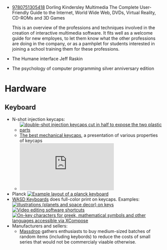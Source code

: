 * [9780751305418](https://isbnsearch.com/isbn/9780751305418) Dorling Kindersley Multimedia The Complete User-Friendly Guide to the Internet, World Wide Web, DVDs, Virtual Reality, CD-ROMs and 3D Games
  
  This is an overview of the professions and techniques involved in the creation of interactive multimedia software. It fits well as a welcome guide for new employes, to let them know what the other professions are doing in the company, or as a pamhplet for students interested in joining a school training them for these professions.
* The Humane interface Jeff Raskin
* The psychology of computer programming silver anniversary edition

# Hardware

## Keyboard

* N-shot injection keycaps:
  * [![double-shot injection keycaps cut in half to expose the two plastic parts](https://i.imgur.com/kVQNa.jpg)](https://imgur.com/a/OhRd4)
  * [The best mechanical keycaps](https://blog.wooting.nl/what-are-the-best-mechanical-keyboard-keycaps), a presentation of various properties of keycaps
  * [![Quadruple-shot injection keycap with two colors for the label and transparent plastic for caps lock or scroll lock indicator](https://deskauthority.net/download/file.php?id=5573)](https://deskauthority.net/viewtopic.php?p=80654#p80654)
* Planck [![Example layout of a planck keyboard](https://i.imgur.com/cNipMSc.png)](https://i.imgur.com/cNipMSc.png)
* [WASD Keyboards](https://www.wasdkeyboards.com/) does full-color print on keycaps. Examples:
  [![illustrations (planets and space decor) on keys](https://i.imgur.com/F3lgqHJ.jpg)](https://i.imgur.com/F3lgqHJ.jpg)
  [![Video editing software shortcuts](https://66.media.tumblr.com/9e8cbe7747b696822570ce0329f92fa1/tumblr_noo0x0SAcK1u475ako1_1280.jpg)](https://wasdkeyboards.tumblr.com/image/120541521288)
  [![On-key characters for greek, mathematical symbols and other languages accessible via XCompose](https://i.imgur.com/21OoXw0.jpg)](https://imgur.com/a/DpQHW)
* Manufacturers and sellers:
  * [Massdrop](https://www.massdrop.com/) gathers enthusiasts to buy medium-sized batches of random items (including keybords) to reduce the costs of small series that would not be commercialy viaable otherwise.
